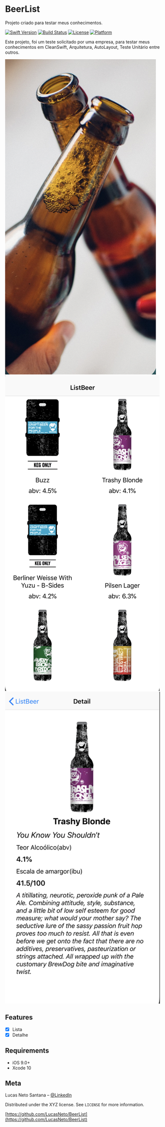 # BeerList
Projeto criado para testar meus conhecimentos.

[![Swift Version][swift-image]][swift-url]
[![Build Status][travis-image]][travis-url]
[![License][license-image]][license-url]
[![Platform](https://img.shields.io/cocoapods/p/LFAlertController.svg?style=flat)](http://cocoapods.org/pods/LFAlertController)

Este projeto, foi um teste solicitado por uma empresa, para testar meus conhecimentos em CleanSwift, Arquitetura, AutoLayout, Teste Unitário entre outros.

![](imgs/splash.png)
![](imgs/list.png)
![](imgs/detail.png)

## Features

- [x] Lista
- [x] Detalhe

## Requirements
- iOS 9.0+
- Xcode 10

## Meta

Lucas Neto Santana – [@LinkedIn](https://www.linkedin.com/in/lucasnetosantana/)

Distributed under the XYZ license. See ``LICENSE`` for more information.

[https://github.com/LucasNeto/BeerList](https://github.com/LucasNeto/BeerList)

[swift-image]:https://img.shields.io/badge/swift-3.0-orange.svg
[swift-url]: https://swift.org/
[license-image]: https://img.shields.io/badge/License-MIT-blue.svg
[license-url]: LICENSE
[travis-image]: https://img.shields.io/travis/dbader/node-datadog-metrics/master.svg?style=flat-square
[travis-url]: https://travis-ci.org/dbader/node-datadog-metrics